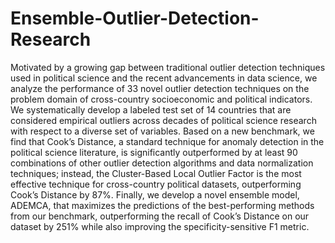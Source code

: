 # Ensemble-Outlier-Detection-Research

Motivated by a growing gap between traditional outlier detection techniques used in political science and the recent advancements in data science, we analyze the performance of 33 novel outlier detection techniques on the problem domain of cross-country socioeconomic and political indicators. We systematically develop a labeled test set of 14 countries that are considered empirical outliers across decades of political science research with respect to a diverse set of variables. Based on a new benchmark, we find that Cook’s Distance, a standard technique for anomaly detection in the political science literature, is significantly outperformed by at least 90 combinations of other outlier detection algorithms and data normalization techniques; instead, the Cluster-Based Local Outlier Factor is the most effective technique for cross-country political datasets, outperforming Cook’s Distance by 87%. Finally, we develop a novel ensemble model, ADEMCA, that maximizes the predictions of the best-performing methods from our benchmark, outperforming the recall of Cook’s Distance on our dataset by 251% while also improving the specificity-sensitive F1 metric.
